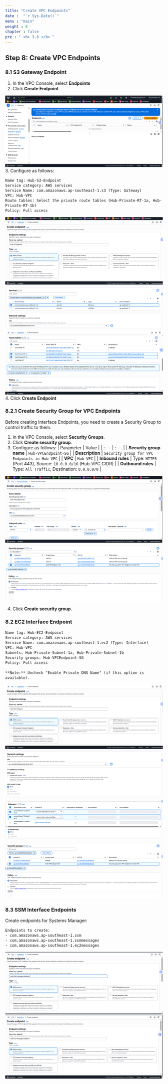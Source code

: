 ```yaml
---
title: "Create VPC Endpoints"
date :  "`r Sys.Date()`" 
menu : "main"
weight : 8
chapter : false
pre : " <b> 3.8 </b> "
---
```


## Step 8: Create VPC Endpoints

### 8.1 S3 Gateway Endpoint

1. In the VPC Console, select **Endpoints**
2. Click **Create Endpoint**

![](/images/3.hub-vpc/hinh-44.png)
3. Configure as follows:

```
Name tag: Hub-S3-Endpoint
Service category: AWS services
Service Name: com.amazonaws.ap-southeast-1.s3 (Type: Gateway)
VPC: Hub-VPC
Route tables: Select the private route tables (Hub-Private-RT-1a, Hub-Private-RT-1b)
Policy: Full access
```
![](/images/3.hub-vpc/hinh-45.png)
![](/images/3.hub-vpc/hinh-46.png)
![](/images/3.hub-vpc/hinh-47.png)
4. Click **Create Endpoint**

### 8.2.1 Create Security Group for VPC Endpoints

Before creating Interface Endpoints, you need to create a Security Group to control traffic to them.

1.  In the VPC Console, select **Security Groups**.
2.  Click **Create security group**.
3.  Configure as follows:
    | Parameter | Value |
    | :--- | :--- |
    | **Security group name** | `Hub-VPCEndpoint-SG` |
    | **Description** | `Security group for VPC Endpoints in Hub VPC` |
    | **VPC** | `Hub-VPC` |
    | **Inbound rules** | Type: `HTTPS` (Port 443), Source: `10.0.0.0/16` (Hub-VPC CIDR) |
    | **Outbound rules** | Type: `All Traffic`, Destination: `0.0.0.0/0` |

![](/images/3.hub-vpc/hinh-48.png)
![](/images/3.hub-vpc/hinh-49.png)

4.  Click **Create security group**.

### 8.2 EC2 Interface Endpoint

```
Name tag: Hub-EC2-Endpoint
Service category: AWS services
Service Name: com.amazonaws.ap-southeast-1.ec2 (Type: Interface)
VPC: Hub-VPC
Subnets: Hub-Private-Subnet-1a, Hub-Private-Subnet-1b
Security groups: Hub-VPCEndpoint-SG
Policy: Full access

**Note:** Uncheck "Enable Private DNS Name" (if this option is available).
```
![](/images/3.hub-vpc/hinh-50.png)
![](/images/3.hub-vpc/hinh-51.png)
![](/images/3.hub-vpc/hinh-52.png)
![](/images/3.hub-vpc/hinh-53.png)
### 8.3 SSM Interface Endpoints

Create endpoints for Systems Manager:

```
Endpoints to create:
- com.amazonaws.ap-southeast-1.ssm
- com.amazonaws.ap-southeast-1.ssmmessages
- com.amazonaws.ap-southeast-1.ec2messages
```
![](/images/3.hub-vpc/hinh-54.png)
![](/images/3.hub-vpc/hinh-55.png)
